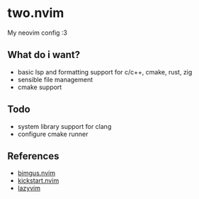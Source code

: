 # two.nvim
My neovim config :3

## What do i want?
- basic lsp and formatting support for c/c++, cmake, rust, zig
- sensible file management
- cmake support

## Todo
- system library support for clang
- configure cmake runner

## References
- [bimgus.nvim](https://github.com/ayylol/nvim)
- [kickstart.nvim](https://github.com/nvim-lua/kickstart.nvim)
- [lazyvim](https://github.com/LazyVim/LazyVim)
